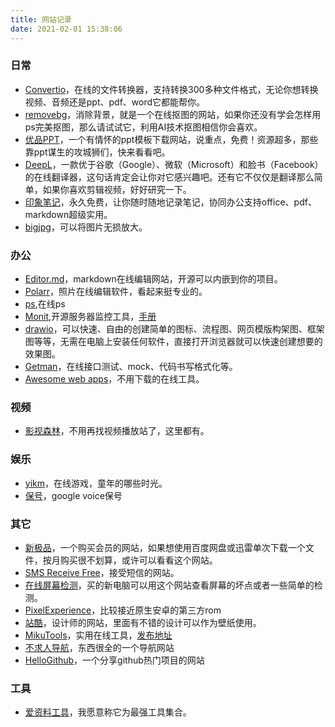 ```yaml
---
title: 网站记录
date: 2021-02-01 15:38:06
---
```

### 日常
* [Convertio](https://convertio.co/zh/)，在线的文件转换器，支持转换300多种文件格式，无论你想转换视频、音频还是ppt、pdf、word它都能帮你。
* [removebg](https://www.remove.bg/zh)，消除背景，就是一个在线抠图的网站，如果你还没有学会怎样用ps完美抠图，那么请试试它，利用AI技术抠图相信你会喜欢。
* [优品PPT](https://www.ypppt.com/)，一个有情怀的ppt模板下载网站，说重点，免费！资源超多，那些靠ppt谋生的攻城狮们，快来看看吧。
* [DeepL](https://www.deepl.com/translator)，一款优于谷歌（Google）、微软（Microsoft）和脸书（Facebook）的在线翻译器，这句话肯定会让你对它感兴趣吧。还有它不仅仅是翻译那么简单，如果你喜欢剪辑视频，好好研究一下。
* [印象笔记](https://www.yinxiang.com/)，永久免费，让你随时随地记录笔记，协同办公支持office、pdf、markdown超级实用。
* [bigjpg](https://bigjpg.com/)，可以将图片无损放大。


### 办公
* [Editor.md](http://editor.md.ipandao.com/)，markdown在线编辑网站，开源可以内嵌到你的项目。
* [Polarr](https://photoeditor.polarr.co/)，照片在线编辑软件，看起来挺专业的。
* [ps](https://ps.gaoding.com/),在线ps
* [Monit](https://mmonit.com/monit),开源服务器监控工具，[手册](https://mmonit.com/monit/documentation/monit.html)
* [drawio](https://app.diagrams.net/)，可以快速、自由的创建简单的图标、流程图、网页模版构架图、框架图等等，无需在电脑上安装任何软件，直接打开浏览器就可以快速创建想要的效果图。
* [Getman](https://getman.cn/)，在线接口测试、mock、代码书写格式化等。
* [Awesome web apps](https://123apps.com/)，不用下载的在线工具。


### 视频
* [影视森林](http://549.tv/)，不用再找视频播放站了，这里都有。

### 娱乐
* [yikm](https://www.yikm.net/)，在线游戏，童年的哪些时光。
* [保号](https://ifttt.com/)，google voice保号

### 其它
* [新极品](http://fulivip.com/)，一个购买会员的网站，如果想使用百度网盘或迅雷单次下载一个文件，按月购买很不划算，或许可以看看这个网站。
* [SMS Receive Free](https://smsreceivefree.com/)，接受短信的网站。
* [在线屏幕检测](https://screen.bmcx.com/#welcome)，买的新电脑可以用这个网站查看屏幕的坏点或者一些简单的检测。
* [PixelExperience](https://github.com/PixelExperience)，比较接近原生安卓的第三方rom
* [站酷](https://www.zcool.com.cn/home)，设计师的网站，里面有不错的设计可以作为壁纸使用。
* [MikuTools](https://tools.miku.ac/)，实用在线工具，[发布地址](https://github.com/Ice-Hazymoon/domains)
* [不求人导航](https://java.bqrdh.com/)，东西很全的一个导航网站
* [HelloGithub](https://www.hellogithub.com/)，一个分享github热门项目的网站

### 工具
* [爱资料工具](https://www.toolnb.com/)，我愿意称它为最强工具集合。
